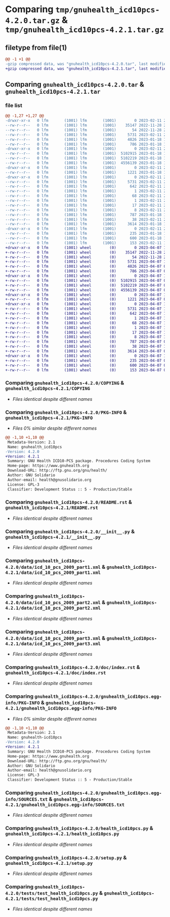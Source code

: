 # Comparing `tmp/gnuhealth_icd10pcs-4.2.0.tar.gz` & `tmp/gnuhealth_icd10pcs-4.2.1.tar.gz`

## filetype from file(1)

```diff
@@ -1 +1 @@
-gzip compressed data, was "gnuhealth_icd10pcs-4.2.0.tar", last modified: Sat Feb 11 21:56:09 2023, max compression
+gzip compressed data, was "gnuhealth_icd10pcs-4.2.1.tar", last modified: Fri Apr  7 10:18:10 2023, max compression
```

## Comparing `gnuhealth_icd10pcs-4.2.0.tar` & `gnuhealth_icd10pcs-4.2.1.tar`

### file list

```diff
@@ -1,27 +1,27 @@
-drwxr-xr-x   0 lfm       (1001) lfm       (1001)        0 2023-02-11 21:56:09.778645 gnuhealth_icd10pcs-4.2.0/
--rw-r--r--   0 lfm       (1001) lfm       (1001)    35147 2022-11-28 22:17:47.000000 gnuhealth_icd10pcs-4.2.0/COPYING
--rw-r--r--   0 lfm       (1001) lfm       (1001)       54 2022-11-28 22:17:48.000000 gnuhealth_icd10pcs-4.2.0/MANIFEST.in
--rw-r--r--   0 lfm       (1001) lfm       (1001)     5731 2023-02-11 21:56:09.778482 gnuhealth_icd10pcs-4.2.0/PKG-INFO
--rw-r--r--   0 lfm       (1001) lfm       (1001)     4826 2023-01-18 16:33:08.000000 gnuhealth_icd10pcs-4.2.0/README.rst
--rw-r--r--   0 lfm       (1001) lfm       (1001)      786 2023-01-18 16:33:08.000000 gnuhealth_icd10pcs-4.2.0/__init__.py
-drwxr-xr-x   0 lfm       (1001) lfm       (1001)        0 2023-02-11 21:56:09.775632 gnuhealth_icd10pcs-4.2.0/data/
--rw-r--r--   0 lfm       (1001) lfm       (1001)  5102915 2023-01-18 16:33:08.000000 gnuhealth_icd10pcs-4.2.0/data/icd_10_pcs_2009_part1.xml
--rw-r--r--   0 lfm       (1001) lfm       (1001)  5102219 2023-01-18 16:33:08.000000 gnuhealth_icd10pcs-4.2.0/data/icd_10_pcs_2009_part2.xml
--rw-r--r--   0 lfm       (1001) lfm       (1001)  4556139 2023-01-18 16:33:08.000000 gnuhealth_icd10pcs-4.2.0/data/icd_10_pcs_2009_part3.xml
-drwxr-xr-x   0 lfm       (1001) lfm       (1001)        0 2023-02-11 21:56:09.777627 gnuhealth_icd10pcs-4.2.0/doc/
--rw-r--r--   0 lfm       (1001) lfm       (1001)     1221 2023-01-18 16:33:08.000000 gnuhealth_icd10pcs-4.2.0/doc/index.rst
-drwxr-xr-x   0 lfm       (1001) lfm       (1001)        0 2023-02-11 21:56:09.778340 gnuhealth_icd10pcs-4.2.0/gnuhealth_icd10pcs.egg-info/
--rw-r--r--   0 lfm       (1001) lfm       (1001)     5731 2023-02-11 21:56:09.000000 gnuhealth_icd10pcs-4.2.0/gnuhealth_icd10pcs.egg-info/PKG-INFO
--rw-r--r--   0 lfm       (1001) lfm       (1001)      642 2023-02-11 21:56:09.000000 gnuhealth_icd10pcs-4.2.0/gnuhealth_icd10pcs.egg-info/SOURCES.txt
--rw-r--r--   0 lfm       (1001) lfm       (1001)        1 2023-02-11 21:56:09.000000 gnuhealth_icd10pcs-4.2.0/gnuhealth_icd10pcs.egg-info/dependency_links.txt
--rw-r--r--   0 lfm       (1001) lfm       (1001)       68 2023-02-11 21:56:09.000000 gnuhealth_icd10pcs-4.2.0/gnuhealth_icd10pcs.egg-info/entry_points.txt
--rw-r--r--   0 lfm       (1001) lfm       (1001)        1 2023-02-11 21:56:09.000000 gnuhealth_icd10pcs-4.2.0/gnuhealth_icd10pcs.egg-info/not-zip-safe
--rw-r--r--   0 lfm       (1001) lfm       (1001)       17 2023-02-11 21:56:09.000000 gnuhealth_icd10pcs-4.2.0/gnuhealth_icd10pcs.egg-info/requires.txt
--rw-r--r--   0 lfm       (1001) lfm       (1001)        8 2023-02-11 21:56:09.000000 gnuhealth_icd10pcs-4.2.0/gnuhealth_icd10pcs.egg-info/top_level.txt
--rw-r--r--   0 lfm       (1001) lfm       (1001)      787 2023-01-18 16:33:08.000000 gnuhealth_icd10pcs-4.2.0/health_icd10pcs.py
--rw-r--r--   0 lfm       (1001) lfm       (1001)       38 2023-02-11 21:56:09.778716 gnuhealth_icd10pcs-4.2.0/setup.cfg
--rw-r--r--   0 lfm       (1001) lfm       (1001)     3614 2023-01-18 16:33:08.000000 gnuhealth_icd10pcs-4.2.0/setup.py
-drwxr-xr-x   0 lfm       (1001) lfm       (1001)        0 2023-02-11 21:56:09.777779 gnuhealth_icd10pcs-4.2.0/tests/
--rw-r--r--   0 lfm       (1001) lfm       (1001)      235 2023-01-18 16:33:08.000000 gnuhealth_icd10pcs-4.2.0/tests/__init__.py
--rw-r--r--   0 lfm       (1001) lfm       (1001)      600 2023-01-18 16:33:08.000000 gnuhealth_icd10pcs-4.2.0/tests/test_health_icd10pcs.py
--rw-r--r--   0 lfm       (1001) lfm       (1001)      153 2023-02-11 12:44:33.000000 gnuhealth_icd10pcs-4.2.0/tryton.cfg
+drwxr-xr-x   0 lfm       (1001) wheel        (0)        0 2023-04-07 10:18:10.685409 gnuhealth_icd10pcs-4.2.1/
+-rw-r--r--   0 lfm       (1001) wheel        (0)    35147 2022-11-28 22:17:47.000000 gnuhealth_icd10pcs-4.2.1/COPYING
+-rw-r--r--   0 lfm       (1001) wheel        (0)       54 2022-11-28 22:17:48.000000 gnuhealth_icd10pcs-4.2.1/MANIFEST.in
+-rw-r--r--   0 lfm       (1001) wheel        (0)     5731 2023-04-07 10:18:10.684984 gnuhealth_icd10pcs-4.2.1/PKG-INFO
+-rw-r--r--   0 lfm       (1001) wheel        (0)     4826 2023-04-07 09:17:52.000000 gnuhealth_icd10pcs-4.2.1/README.rst
+-rw-r--r--   0 lfm       (1001) wheel        (0)      786 2023-04-07 09:17:52.000000 gnuhealth_icd10pcs-4.2.1/__init__.py
+drwxr-xr-x   0 lfm       (1001) wheel        (0)        0 2023-04-07 10:18:10.667186 gnuhealth_icd10pcs-4.2.1/data/
+-rw-r--r--   0 lfm       (1001) wheel        (0)  5102915 2023-04-07 09:17:52.000000 gnuhealth_icd10pcs-4.2.1/data/icd_10_pcs_2009_part1.xml
+-rw-r--r--   0 lfm       (1001) wheel        (0)  5102219 2023-04-07 09:17:52.000000 gnuhealth_icd10pcs-4.2.1/data/icd_10_pcs_2009_part2.xml
+-rw-r--r--   0 lfm       (1001) wheel        (0)  4556139 2023-04-07 09:17:52.000000 gnuhealth_icd10pcs-4.2.1/data/icd_10_pcs_2009_part3.xml
+drwxr-xr-x   0 lfm       (1001) wheel        (0)        0 2023-04-07 10:18:10.682207 gnuhealth_icd10pcs-4.2.1/doc/
+-rw-r--r--   0 lfm       (1001) wheel        (0)     1221 2023-04-07 09:17:52.000000 gnuhealth_icd10pcs-4.2.1/doc/index.rst
+drwxr-xr-x   0 lfm       (1001) wheel        (0)        0 2023-04-07 10:18:10.684563 gnuhealth_icd10pcs-4.2.1/gnuhealth_icd10pcs.egg-info/
+-rw-r--r--   0 lfm       (1001) wheel        (0)     5731 2023-04-07 10:18:10.000000 gnuhealth_icd10pcs-4.2.1/gnuhealth_icd10pcs.egg-info/PKG-INFO
+-rw-r--r--   0 lfm       (1001) wheel        (0)      642 2023-04-07 10:18:10.000000 gnuhealth_icd10pcs-4.2.1/gnuhealth_icd10pcs.egg-info/SOURCES.txt
+-rw-r--r--   0 lfm       (1001) wheel        (0)        1 2023-04-07 10:18:10.000000 gnuhealth_icd10pcs-4.2.1/gnuhealth_icd10pcs.egg-info/dependency_links.txt
+-rw-r--r--   0 lfm       (1001) wheel        (0)       68 2023-04-07 10:18:10.000000 gnuhealth_icd10pcs-4.2.1/gnuhealth_icd10pcs.egg-info/entry_points.txt
+-rw-r--r--   0 lfm       (1001) wheel        (0)        1 2023-04-07 10:18:10.000000 gnuhealth_icd10pcs-4.2.1/gnuhealth_icd10pcs.egg-info/not-zip-safe
+-rw-r--r--   0 lfm       (1001) wheel        (0)       17 2023-04-07 10:18:10.000000 gnuhealth_icd10pcs-4.2.1/gnuhealth_icd10pcs.egg-info/requires.txt
+-rw-r--r--   0 lfm       (1001) wheel        (0)        8 2023-04-07 10:18:10.000000 gnuhealth_icd10pcs-4.2.1/gnuhealth_icd10pcs.egg-info/top_level.txt
+-rw-r--r--   0 lfm       (1001) wheel        (0)      787 2023-04-07 09:17:52.000000 gnuhealth_icd10pcs-4.2.1/health_icd10pcs.py
+-rw-r--r--   0 lfm       (1001) wheel        (0)       38 2023-04-07 10:18:10.685523 gnuhealth_icd10pcs-4.2.1/setup.cfg
+-rw-r--r--   0 lfm       (1001) wheel        (0)     3614 2023-04-07 09:17:52.000000 gnuhealth_icd10pcs-4.2.1/setup.py
+drwxr-xr-x   0 lfm       (1001) wheel        (0)        0 2023-04-07 10:18:10.682715 gnuhealth_icd10pcs-4.2.1/tests/
+-rw-r--r--   0 lfm       (1001) wheel        (0)      235 2023-04-07 09:17:52.000000 gnuhealth_icd10pcs-4.2.1/tests/__init__.py
+-rw-r--r--   0 lfm       (1001) wheel        (0)      600 2023-04-07 09:17:52.000000 gnuhealth_icd10pcs-4.2.1/tests/test_health_icd10pcs.py
+-rw-r--r--   0 lfm       (1001) wheel        (0)      153 2023-04-07 09:37:21.000000 gnuhealth_icd10pcs-4.2.1/tryton.cfg
```

### Comparing `gnuhealth_icd10pcs-4.2.0/COPYING` & `gnuhealth_icd10pcs-4.2.1/COPYING`

 * *Files identical despite different names*

### Comparing `gnuhealth_icd10pcs-4.2.0/PKG-INFO` & `gnuhealth_icd10pcs-4.2.1/PKG-INFO`

 * *Files 0% similar despite different names*

```diff
@@ -1,10 +1,10 @@
 Metadata-Version: 2.1
 Name: gnuhealth_icd10pcs
-Version: 4.2.0
+Version: 4.2.1
 Summary: GNU Health ICD10-PCS package. Procedures Coding System
 Home-page: https://www.gnuhealth.org
 Download-URL: http://ftp.gnu.org/gnu/health/
 Author: GNU Solidario
 Author-email: health@gnusolidario.org
 License: GPL-3
 Classifier: Development Status :: 5 - Production/Stable
```

### Comparing `gnuhealth_icd10pcs-4.2.0/README.rst` & `gnuhealth_icd10pcs-4.2.1/README.rst`

 * *Files identical despite different names*

### Comparing `gnuhealth_icd10pcs-4.2.0/__init__.py` & `gnuhealth_icd10pcs-4.2.1/__init__.py`

 * *Files identical despite different names*

### Comparing `gnuhealth_icd10pcs-4.2.0/data/icd_10_pcs_2009_part1.xml` & `gnuhealth_icd10pcs-4.2.1/data/icd_10_pcs_2009_part1.xml`

 * *Files identical despite different names*

### Comparing `gnuhealth_icd10pcs-4.2.0/data/icd_10_pcs_2009_part2.xml` & `gnuhealth_icd10pcs-4.2.1/data/icd_10_pcs_2009_part2.xml`

 * *Files identical despite different names*

### Comparing `gnuhealth_icd10pcs-4.2.0/data/icd_10_pcs_2009_part3.xml` & `gnuhealth_icd10pcs-4.2.1/data/icd_10_pcs_2009_part3.xml`

 * *Files identical despite different names*

### Comparing `gnuhealth_icd10pcs-4.2.0/doc/index.rst` & `gnuhealth_icd10pcs-4.2.1/doc/index.rst`

 * *Files identical despite different names*

### Comparing `gnuhealth_icd10pcs-4.2.0/gnuhealth_icd10pcs.egg-info/PKG-INFO` & `gnuhealth_icd10pcs-4.2.1/gnuhealth_icd10pcs.egg-info/PKG-INFO`

 * *Files 0% similar despite different names*

```diff
@@ -1,10 +1,10 @@
 Metadata-Version: 2.1
 Name: gnuhealth-icd10pcs
-Version: 4.2.0
+Version: 4.2.1
 Summary: GNU Health ICD10-PCS package. Procedures Coding System
 Home-page: https://www.gnuhealth.org
 Download-URL: http://ftp.gnu.org/gnu/health/
 Author: GNU Solidario
 Author-email: health@gnusolidario.org
 License: GPL-3
 Classifier: Development Status :: 5 - Production/Stable
```

### Comparing `gnuhealth_icd10pcs-4.2.0/gnuhealth_icd10pcs.egg-info/SOURCES.txt` & `gnuhealth_icd10pcs-4.2.1/gnuhealth_icd10pcs.egg-info/SOURCES.txt`

 * *Files identical despite different names*

### Comparing `gnuhealth_icd10pcs-4.2.0/health_icd10pcs.py` & `gnuhealth_icd10pcs-4.2.1/health_icd10pcs.py`

 * *Files identical despite different names*

### Comparing `gnuhealth_icd10pcs-4.2.0/setup.py` & `gnuhealth_icd10pcs-4.2.1/setup.py`

 * *Files identical despite different names*

### Comparing `gnuhealth_icd10pcs-4.2.0/tests/test_health_icd10pcs.py` & `gnuhealth_icd10pcs-4.2.1/tests/test_health_icd10pcs.py`

 * *Files identical despite different names*

